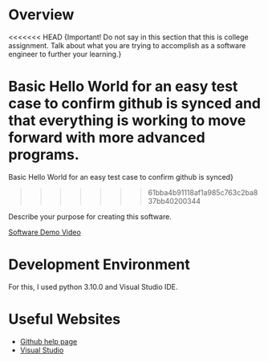 # Overview

<<<<<<< HEAD
{Important!  Do not say in this section that this is college assignment.  Talk about what you are trying to accomplish as a software engineer to further your learning.}

Basic Hello World for an easy test case to confirm github is synced and that everything is working to move forward with more advanced programs.
=======
Basic Hello World for an easy test case to confirm github is synced}
>>>>>>> 61bba4b91118af1a985c763c2ba837bb40200344

Describe your purpose for creating this software. 


[Software Demo Video](http://youtube.link.goes.here)

# Development Environment

For this, I used python 3.10.0 and Visual Studio IDE.

# Useful Websites
* [Github help page](https://docs.github.com/en)
* [Visual Studio](https://visualstudio.microsoft.com/)
